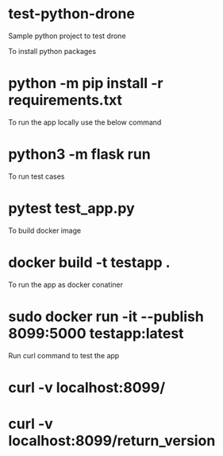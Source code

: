 # test-python-drone

Sample python project to test drone

To install python packages
# python -m pip install -r requirements.txt

To run the app locally use the below command
# python3 -m flask run

To run test cases
# pytest test_app.py

To build docker image
# docker build -t testapp .

To run the app as docker conatiner
# sudo docker run -it --publish 8099:5000 testapp:latest 

Run curl command to test the app
# curl -v localhost:8099/
# curl -v localhost:8099/return_version 
